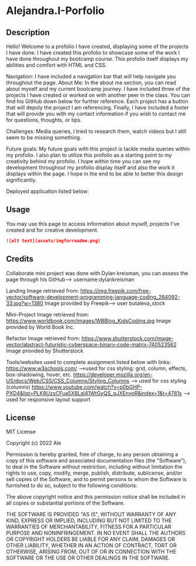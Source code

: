 # Alejandra.I-Porfolio

## Description 

Hello! 
Welcome to a profolio I have created, displaying some of the projects I have done.
I have created this profolio to showcase some of the work I have done throughout my bootcamp course. This profolio itself displays my abilities and comfort with HTML and CSS. 

Navigation: I have included a navigation bar that will help navigate you throughout the page. 
About Me: In the about me section, you can read about myself and my current bootcamp journey.
I have included three of the projects I have created or worked on with another peer in the class. You can find his GitHub down below for further reference. Each project has a button that will depoly the project I am referencing. 
Finally, I have included a footer that will provide you with my contact information if you wish to contact me for questions, thoughts, or tips.

Challenges: Media queries, I tried to research them, watch videos but I still seem to be missing something. 

Future goals: My future goals with this project is tackle media queries within my profolio. I also plan to utilize this profolio as a starting point to my creativity behind my profolio. I hope within time you can see my development throughout my profolio display itself and also the work it displays within the page. I hope in the end to be able to better this design significantly. 

Deployed application listed below:



## Usage

You may use this page to access information about myself, projects I've created and for creative development. 
```md
![alt text](assets/imgforreadme.png)
```

## Credits

Collaborate mini project was done with Dylan kreisman, you can assess the page through his GitHub--> username:dylankreisman

Landing Image retrieved from:
https://img.freepik.com/free-vector/software-development-programming-language-coding_284092-33.jpg?w=1380
Image provided by Freepik--> user butaleva_stock

Mini-Project Image retrieved from:
https://www.worldbook.com/images/WBBlog_KidsCoding.jpg
Image provided by World Book Inc.

Refactor Image retrieved from:
https://www.shutterstock.com/image-vector/abstract-futuristic-cyberspace-binary-code-matrix-740523562
Image provided by Shutterstock

Tools/websites used to complete assignment listed below with links:
https://www.w3schools.com/ -->used for css styling: grid, column, effects, box-shadowing, hover, etc.
https://developer.mozilla.org/en-US/docs/Web/CSS/CSS_Columns/Styling_Columns --> used for css styling (columns)
https://www.youtube.com/watch?v=p0bGHP-PXD4&list=PLK8UzsCFua5X8LaI41WtGyQS_gJXEnyoR&index=1&t=4781s --> used for responsive layout support



## License 

MIT License

Copyright (c) 2022 Ale

Permission is hereby granted, free of charge, to any person obtaining a copy
of this software and associated documentation files (the "Software"), to deal
in the Software without restriction, including without limitation the rights
to use, copy, modify, merge, publish, distribute, sublicense, and/or sell
copies of the Software, and to permit persons to whom the Software is
furnished to do so, subject to the following conditions:

The above copyright notice and this permission notice shall be included in all
copies or substantial portions of the Software.

THE SOFTWARE IS PROVIDED "AS IS", WITHOUT WARRANTY OF ANY KIND, EXPRESS OR
IMPLIED, INCLUDING BUT NOT LIMITED TO THE WARRANTIES OF MERCHANTABILITY,
FITNESS FOR A PARTICULAR PURPOSE AND NONINFRINGEMENT. IN NO EVENT SHALL THE
AUTHORS OR COPYRIGHT HOLDERS BE LIABLE FOR ANY CLAIM, DAMAGES OR OTHER
LIABILITY, WHETHER IN AN ACTION OF CONTRACT, TORT OR OTHERWISE, ARISING FROM,
OUT OF OR IN CONNECTION WITH THE SOFTWARE OR THE USE OR OTHER DEALINGS IN THE
SOFTWARE.



